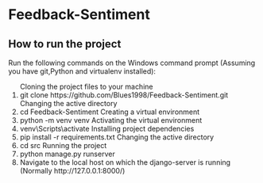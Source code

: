 # Feedback-Sentiment

## How to run the project

Run the following commands on the Windows command prompt (Assuming you have git,Python and virtualenv installed):


<ol>
  Cloning the project files to your machine
  <li> git clone https://github.com/Blues1998/Feedback-Sentiment.git
  Changing the active directory
  <li> cd Feedback-Sentiment
  Creating a virtual environment
  <li> python -m venv venv
  Activating the virtual environment
  <li> venv\Scripts\activate
  Installing project dependencies
  <li> pip install -r requirements.txt
  Changing the active directory
  <li> cd src
  Running the project
  <li> python manage.py runserver
  <li> Navigate to the local host on which the django-server is running (Normally http://127.0.0.1:8000/)
</ol>
